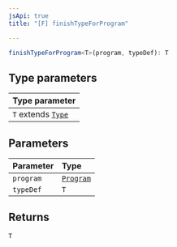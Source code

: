```yaml
---
jsApi: true
title: "[F] finishTypeForProgram"

---
```

```ts
finishTypeForProgram<T>(program, typeDef): T
```

## Type parameters

| Type parameter |
| :------ |
| `T` extends [`Type`](../type-aliases/Type.md) |

## Parameters

| Parameter | Type |
| :------ | :------ |
| `program` | [`Program`](../interfaces/Program.md) |
| `typeDef` | `T` |

## Returns

`T`
